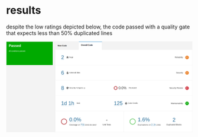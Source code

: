 # results

despite the low ratings depicted below, the code passed with a quality gate that expects less than 50% duplicated lines

![results](./results.png)